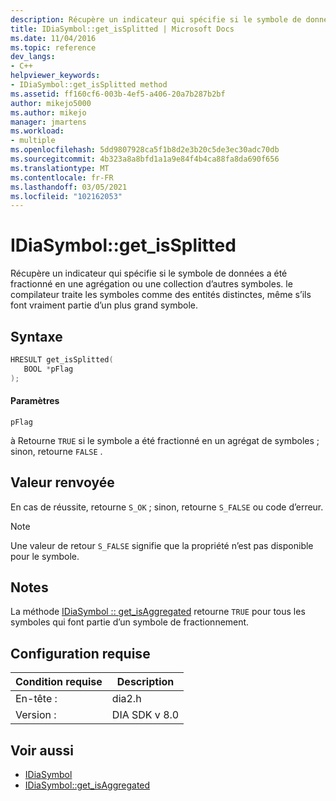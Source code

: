 ```yaml
---
description: Récupère un indicateur qui spécifie si le symbole de données a été fractionné en une agrégation ou une collection d’autres symboles. le compilateur traite les symboles comme des entités distinctes, même s’ils font vraiment partie d’un plus grand symbole.
title: IDiaSymbol::get_isSplitted | Microsoft Docs
ms.date: 11/04/2016
ms.topic: reference
dev_langs:
- C++
helpviewer_keywords:
- IDiaSymbol::get_isSplitted method
ms.assetid: ff160cf6-003b-4ef5-a406-20a7b287b2bf
author: mikejo5000
ms.author: mikejo
manager: jmartens
ms.workload:
- multiple
ms.openlocfilehash: 5dd9807928ca5f1b8d2e3b20c5de3ec30adc70db
ms.sourcegitcommit: 4b323a8a8bfd1a1a9e84f4b4ca88fa8da690f656
ms.translationtype: MT
ms.contentlocale: fr-FR
ms.lasthandoff: 03/05/2021
ms.locfileid: "102162053"
---
```

# <a name="idiasymbolget_issplitted"></a>IDiaSymbol::get_isSplitted
Récupère un indicateur qui spécifie si le symbole de données a été fractionné en une agrégation ou une collection d’autres symboles. le compilateur traite les symboles comme des entités distinctes, même s’ils font vraiment partie d’un plus grand symbole.

## <a name="syntax"></a>Syntaxe

```C++
HRESULT get_isSplitted(
   BOOL *pFlag
);
```

#### <a name="parameters"></a>Paramètres
 `pFlag`

à Retourne `TRUE` si le symbole a été fractionné en un agrégat de symboles ; sinon, retourne `FALSE` .

## <a name="return-value"></a>Valeur renvoyée
 En cas de réussite, retourne `S_OK` ; sinon, retourne `S_FALSE` ou code d’erreur.

> [!NOTE]
> Une valeur de retour `S_FALSE` signifie que la propriété n’est pas disponible pour le symbole.

## <a name="remarks"></a>Notes
 La méthode [IDiaSymbol :: get_isAggregated](../../debugger/debug-interface-access/idiasymbol-get-isaggregated.md) retourne `TRUE` pour tous les symboles qui font partie d’un symbole de fractionnement.

## <a name="requirements"></a>Configuration requise

|Condition requise|Description|
|-----------------|-----------------|
|En-tête :|dia2.h|
|Version :|DIA SDK v 8.0|

## <a name="see-also"></a>Voir aussi
- [IDiaSymbol](../../debugger/debug-interface-access/idiasymbol.md)
- [IDiaSymbol::get_isAggregated](../../debugger/debug-interface-access/idiasymbol-get-isaggregated.md)
